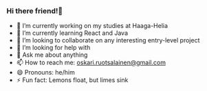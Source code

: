 ### Hi there friend!👋

- 🔭 I’m currently working on my studies at Haaga-Helia
- 🌱 I’m currently learning React and Java
- 👯 I’m looking to collaborate on any interesting entry-level project
- 🤔 I’m looking for help with 
- 💬 Ask me about anything
- 📫 How to reach me: oskari.ruotsalainen@gmail.com
- 😄 Pronouns: he/him
- ⚡ Fun fact: Lemons float, but limes sink

